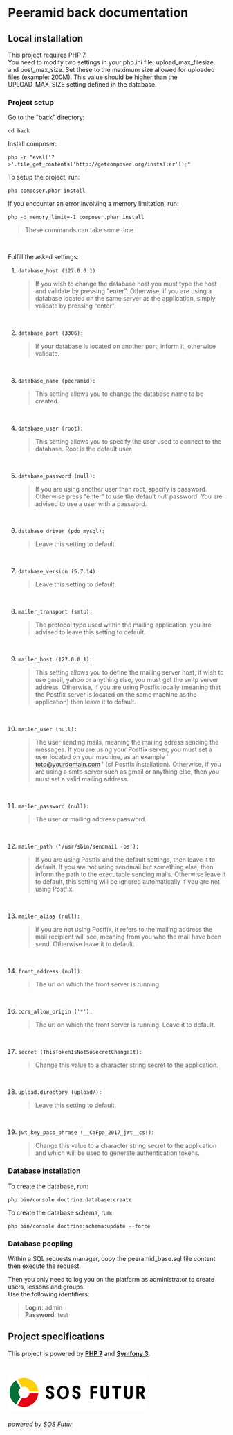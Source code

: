 # **Peeramid back documentation**

## Local installation

This project requires PHP 7.  
You need to modify two settings in your php.ini file: upload_max_filesize and post_max_size. Set these to the maximum 
size allowed for uploaded files (example: 200M). This value should be higher than the UPLOAD_MAX_SIZE setting defined in 
the database.

### Project setup

Go to the "back" directory:

````
cd back
````

Install composer:

````
php -r "eval('?>'.file_get_contents('http://getcomposer.org/installer'));"
````

To setup the project, run:
````
php composer.phar install
````

If you encounter an error involving a memory limitation, run:

````
php -d memory_limit=-1 composer.phar install
````

>These commands can take some time

<br>

Fulfill the asked settings:

  1. ````
     database_host (127.0.0.1):
     ````
     >If you wish to change the database host you must type the host and validate by pressing "enter". Otherwise, if you
     are using a database located on the same server as the application, simply validate by pressing "enter". 
      
<br>

  2. ````
     database_port (3306):
     ````
     >If your database is located on another port, inform it, otherwise validate.

<br>

  3. ````
     database_name (peeramid):
     ````
     >This setting allows you to change the database name to be created.

<br>

  4. ````
     database_user (root):
     ````
     >This setting allows you to specify the user used to connect to the database. Root is the default user.

<br>

  5. ````
     database_password (null):
     ````
     >If you are using another user than root, specify is password. Otherwise press "enter" to use the default *null* password.
     You are advised to use a user with a password.
  
<br>

  6. ````
     database_driver (pdo_mysql):
     ````
     >Leave this setting to default.

<br>

  7. ````
     database_version (5.7.14):
     ````
     >Leave this setting to default.

<br>

  8. ````
     mailer_transport (smtp):
     ````
     >The protocol type used within the mailing application, you are advised to leave this setting to default.

<br>

  9. ````
     mailer_host (127.0.0.1):
     ````
     >This setting allows you to define the mailing server host, if wish to use gmail, yahoo or anything else, you must
     get the smtp server address. Otherwise, if you are using Postfix locally (meaning that the Postfix server is located on
     the same machine as the application) then leave it to default.

<br>

  10. ````
      mailer_user (null):
      ````
      >The user sending mails, meaning the mailing adress sending the messages. If you are using your Postfix server,
      you must set a user located on your machine, as an example ' toto@yourdomain.com ' (cf Postfix installation).
      Otherwise, if you are using a smtp server such as gmail or anything else, then you must set a valid mailing
      address.

<br>

  11. ````
      mailer_password (null):
      ````
      >The user or mailing address password.

<br>

  12. ````
      mailer_path ('/usr/sbin/sendmail -bs'):
      ````
      >If you are using Postfix and the default settings, then leave it to default. If you are not using sendmail
      but something else, then inform the path to the executable sending mails. Otherwise leave it to default, this
      setting will be ignored automatically if you are not using Postfix.

<br>

  13. ````
      mailer_alias (null):
      ````
      >If you are not using Postfix, it refers to the mailing address the mail recipient will see, meaning from you who
      the mail have been send. Otherwise leave it to default.

<br>

  14. ````
      front_address (null):
      ````
      >The url on which the front server is running.

<br>

  16. ````
      cors_allow_origin ('*'):
      ````
      >The url on which the front server is running. Leave it to default.

<br>

  17. ````
      secret (ThisTokenIsNotSoSecretChangeIt):
      ````
      >Change this value to a character string secret to the application.

<br>

  18. ````
      upload.directory (upload/):
      ````
      >Leave this setting to default.

<br>

  19. ````
      jwt_key_pass_phrase (__CaFpa_2017_jWt__cs!):
      ````
      >Change this value to a character string secret to the application and which will be used to generate
      authentication tokens.

### Database installation

To create the database, run:

````
php bin/console doctrine:database:create
````

To create the database schema, run:

````
php bin/console doctrine:schema:update --force
````

### Database peopling

Within a SQL requests manager, copy the peeramid_base.sql file content then execute the request.

Then you only need to log you on the platform as administrator to create users, lessons and groups.  
Use the following identifiers:

>**Login**: admin  
>**Password**: test

## Project specifications

This project is powered by **[PHP 7](http://php.net/)**
and **[Symfony 3](https://symfony.com/)**.

#

[![SOS Futur](../sosf_logo.png)](https://www.sos-futur.fr/)
###### powered by [SOS Futur](https://www.sos-futur.fr/)